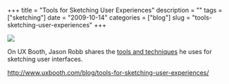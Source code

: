 +++
title = "Tools for Sketching User Experiences"
description = ""
tags = ["sketching"]
date = "2009-10-14"
categories = ["blog"]
slug = "tools-sketching-user-experiences"
+++



  <div class="notebook-screenshot"><a href="http://www.uxbooth.com/blog/tools-for-sketching-user-experiences/"><img src="//konigi.com/media/bluga/wt4ad5ba6fb157e_1.jpg"/></a></div><p>On UX Booth, Jason Robb shares the <a href="http://www.uxbooth.com/blog/tools-for-sketching-user-experiences/">tools and techniques</a> he uses for sketching user interfaces.</p>
    
  <a href="http://www.uxbooth.com/blog/tools-for-sketching-user-experiences/">http://www.uxbooth.com/blog/tools-for-sketching-user-experiences/</a>
